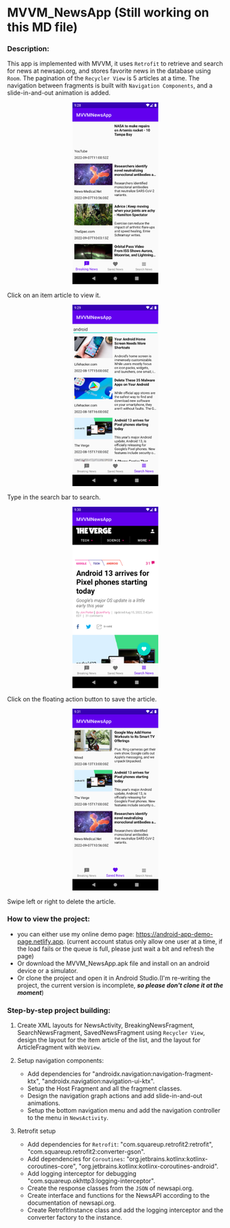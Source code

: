 # MVVM_NewsApp (Still working on this MD file)

### Description:

This app is implemented with MVVM, it uses `Retrofit` to retrieve and search for news at newsapi.org, and stores favorite news in the database using `Room`. The pagination of the `Recycler View` is 5 articles at a time. The navigation between fragments is built with `Navigation Components`, and a slide-in-and-out animation is added.
<p align="center"> <img src="/ScreenShots/breakingNews.png" width="200" alt="Breaking News ScreenShot" /> </p>
Click on an item article to view it.
<p align="center"> <img src="/ScreenShots/searchNews.png" width="200" alt="Search News ScreenShot" /> </p>
Type in the search bar to search.
<p align="center"> <img src="/ScreenShots/article.png" width="200" alt="Article ScreenShot" /> </p>
Click on the floating action button to save the article.
<p align="center"> <img src="/ScreenShots/savedNews.png" width="200" alt="Saved News ScreenShot" /> </p>
Swipe left or right to delete the article.

### How to view the project: 

- you can either use my online demo page: https://android-app-demo-page.netlify.app.
(current account status only allow one user at a time, if the load fails or the queue is full, please just wait a bit and refresh the page)
- Or download the MVVM_NewsApp.apk file and install on an android device or a simulator.
- Or clone the project and open it in Android Studio.(I'm re-writing the project, the current version is incomplete, ***so please don't clone it at the moment***)

### Step-by-step project building:

1. Create XML layouts for NewsActivity, BreakingNewsFragment, SearchNewsFragment, SavedNewsFragment using `Recycler View`,
   design the layout for the item article of the list, and the layout for ArticleFragment with `WebView`.
    
2. Setup navigation components:
   - Add dependencies for "androidx.navigation:navigation-fragment-ktx", "androidx.navigation:navigation-ui-ktx".
   - Setup the Host Fragment and all the fragment classes.
   - Design the navigation graph actions and add slide-in-and-out animations.
   - Setup the bottom navigation menu and add the navigation controller to the menu in `NewsActivity`.

3. Retrofit setup
   - Add dependencies for `Retrofit`: "com.squareup.retrofit2:retrofit", "com.squareup.retrofit2:converter-gson".
   - Add dependencies for `Coroutines`: "org.jetbrains.kotlinx:kotlinx-coroutines-core", "org.jetbrains.kotlinx:kotlinx-coroutines-android".
   - Add logging interceptor for debugging "com.squareup.okhttp3:logging-interceptor".
   - Create the response classes from the `JSON` of newsapi.org.
   - Create interface and functions for the NewsAPI according to the documentation of newsapi.org.
   - Create RetrofitInstance class and add the logging interceptor and the converter factory to the instance.
